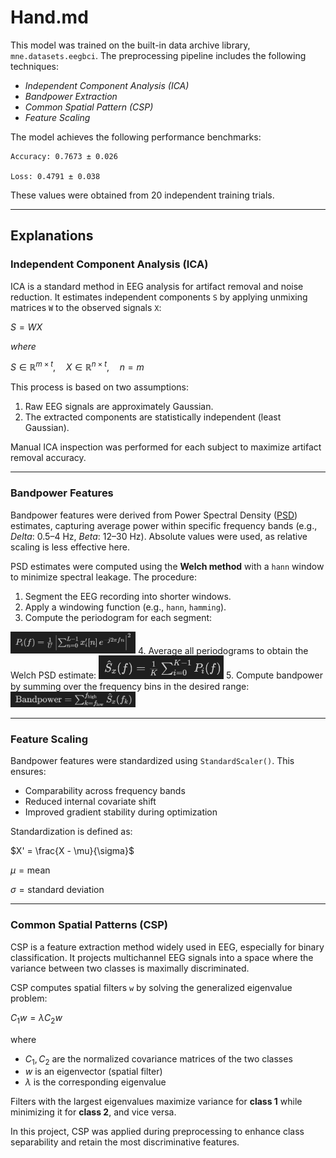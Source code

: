 # Hand.md  

This model was trained on the built-in data archive library, `mne.datasets.eegbci`. The preprocessing pipeline includes the following techniques:  

- *Independent Component Analysis (ICA)*  
- *Bandpower Extraction*  
- *Common Spatial Pattern (CSP)*  
- *Feature Scaling*  

The model achieves the following performance benchmarks:  
```
Accuracy: 0.7673 ± 0.026

Loss: 0.4791 ± 0.038
```

These values were obtained from 20 independent training trials.  

---

## Explanations  

### Independent Component Analysis (ICA)  

ICA is a standard method in EEG analysis for artifact removal and noise reduction. It estimates independent components `S` by applying unmixing matrices `W` to the observed signals `X`:  

$S = W X$ 

$where$

$S \in \mathbb{R}^{m \times t}, \quad X \in \mathbb{R}^{n \times t}, \quad n = m$

This process is based on two assumptions:  

1. Raw EEG signals are approximately Gaussian.  
2. The extracted components are statistically independent (least Gaussian).  

Manual ICA inspection was performed for each subject to maximize artifact removal accuracy.  

---

### Bandpower Features  

Bandpower features were derived from Power Spectral Density ([PSD](https://en.wikipedia.org/wiki/Spectral_density)) estimates, capturing average power within specific frequency bands (e.g., *Delta*: 0.5–4 Hz, *Beta*: 12–30 Hz). Absolute values were used, as relative scaling is less effective here.  

PSD estimates were computed using the **Welch method** with a `hann` window to minimize spectral leakage. The procedure:  

1. Segment the EEG recording into shorter windows.  
2. Apply a windowing function (e.g., `hann`, `hamming`).  
3. Compute the periodogram for each segment:  
<img src='../Images/Periodogram_Calcualtion.png' width=200>
4. Average all periodograms to obtain the Welch PSD estimate:  
<img src='../Images/Averaging_Periodograms.png' width=200>
5. Compute bandpower by summing over the frequency bins in the desired range:  
<img src='../Images/Computing_Bandpower.png' width=200>

---

### Feature Scaling  

Bandpower features were standardized using `StandardScaler()`. This ensures:  

- Comparability across frequency bands  
- Reduced internal covariate shift  
- Improved gradient stability during optimization  

Standardization is defined as:  

$X' = \frac{X - \mu}{\sigma}$  

$\mu = \text{mean}$

$\sigma = \text{standard deviation}$

---

### Common Spatial Patterns (CSP)  

CSP is a feature extraction method widely used in EEG, especially for binary classification. It projects multichannel EEG signals into a space where the variance between two classes is maximally discriminated.  

CSP computes spatial filters `w` by solving the generalized eigenvalue problem:  

$C_1 w = \lambda C_2 w$  

where  

- $C_1, C_2$ are the normalized covariance matrices of the two classes  
- $w$ is an eigenvector (spatial filter)  
- $\lambda$ is the corresponding eigenvalue  

Filters with the largest eigenvalues maximize variance for **class 1** while minimizing it for **class 2**, and vice versa.  

In this project, CSP was applied during preprocessing to enhance class separability and retain the most discriminative features.
